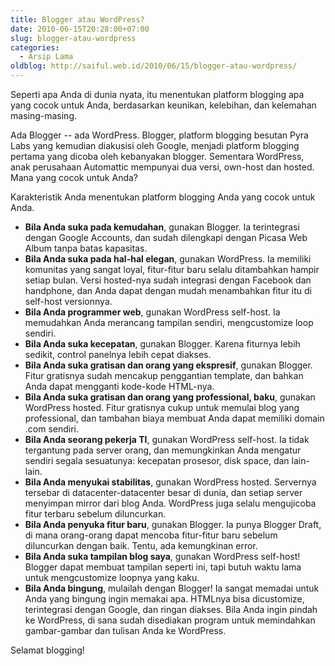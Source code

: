 ```yaml
---
title: Blogger atau WordPress?
date: 2010-06-15T20:28:00+07:00
slug: blogger-atau-wordpress
categories:
  - Arsip Lama
oldblog: http://saiful.web.id/2010/06/15/blogger-atau-wordpress/
---
```


Seperti apa Anda di dunia nyata, itu menentukan platform blogging apa yang cocok untuk Anda, berdasarkan keunikan, kelebihan, dan kelemahan masing-masing.

Ada Blogger -- ada WordPress. Blogger, platform blogging besutan Pyra Labs yang kemudian diakusisi oleh Google, menjadi platform blogging pertama yang dicoba oleh kebanyakan blogger. Sementara WordPress, anak perusahaan Automattic mempunyai dua versi, own-host dan hosted. Mana yang cocok untuk Anda?

<!--more-->

Karakteristik Anda menentukan platform blogging Anda yang cocok untuk Anda.

* **Bila Anda suka pada kemudahan**, gunakan Blogger. Ia terintegrasi dengan Google Accounts, dan sudah dilengkapi dengan Picasa Web Album tanpa batas kapasitas.
* **Bila Anda suka pada hal-hal elegan**, gunakan WordPress. Ia memiliki komunitas yang sangat loyal, fitur-fitur baru selalu ditambahkan hampir setiap bulan. Versi hosted-nya sudah integrasi dengan Facebook dan handphone, dan Anda dapat dengan mudah menambahkan fitur itu di self-host versionnya.
* **Bila Anda programmer web**, gunakan WordPress self-host. Ia memudahkan Anda merancang tampilan sendiri, mengcustomize loop sendiri.
* **Bila Anda suka kecepatan**, gunakan Blogger. Karena fiturnya lebih sedikit, control panelnya lebih cepat diakses.
* **Bila Anda suka gratisan dan orang yang ekspresif**, gunakan Blogger. Fitur gratisnya sudah mencakup penggantian template, dan bahkan Anda dapat mengganti kode-kode HTML-nya.
* **Bila Anda suka gratisan dan orang yang professional, baku**, gunakan WordPress hosted. Fitur gratisnya cukup untuk memulai blog yang professional, dan tambahan biaya membuat Anda dapat memiliki domain .com sendiri.
* **Bila Anda seorang pekerja TI**, gunakan WordPress self-host. Ia tidak tergantung pada server orang, dan memungkinkan Anda mengatur sendiri segala sesuatunya: kecepatan prosesor, disk space, dan lain-lain.
* **Bila Anda menyukai stabilitas**, gunakan WordPress hosted. Servernya tersebar di datacenter-datacenter besar di dunia, dan setiap server menyimpan mirror dari blog Anda. WordPress juga selalu mengujicoba fitur terbaru sebelum diluncurkan.
* **Bila Anda penyuka fitur baru**, gunakan Blogger. Ia punya Blogger Draft, di mana orang-orang dapat mencoba fitur-fitur baru sebelum diluncurkan dengan baik. Tentu, ada kemungkinan error.
* **Bila Anda suka tampilan blog saya**, gunakan WordPress self-host! Blogger dapat membuat tampilan seperti ini, tapi butuh waktu lama untuk mengcustomize loopnya yang kaku.
* **Bila Anda bingung**, mulailah dengan Blogger! Ia sangat memadai untuk Anda yang bingung ingin memakai apa. HTMLnya bisa dicustomize, terintegrasi dengan Google, dan ringan diakses. Bila Anda ingin pindah ke WordPress, di sana sudah disediakan program untuk memindahkan gambar-gambar dan tulisan Anda ke WordPress.

Selamat blogging!
